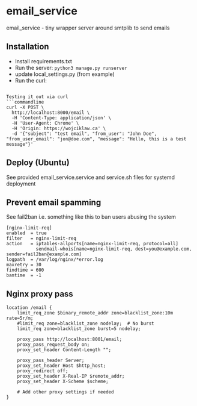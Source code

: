 # email_service
email_service - tiny wrapper server around smtplib to send emails


## Installation
* Install requirements.txt 
* Run the server: `python3 manage.py runserver`
* update local_settings.py (from example)
* Run the curl:

```commandline

Testing it out via curl
```commandline
curl -X POST \
  http://localhost:8000/email \
  -H 'Content-Type: application/json' \
  -H 'User-Agent: Chrome' \
  -H 'Origin: https://wojciklaw.ca' \
  -d '{"subject": "test email", "from_user": "John Doe", "from_user_email": "jon@doe.com", "message": "Hello, this is a test message"}'
```


## Deploy (Ubuntu)

See provided email_service.service and service.sh files for systemd deployment



## Prevent email spamming

See fail2ban i.e. something like this to ban users abusing the system

```
[nginx-limit-req]
enabled  = true
filter   = nginx-limit-req
action   = iptables-allports[name=nginx-limit-req, protocol=all]
           sendmail-whois[name=nginx-limit-req, dest=you@example.com, sender=fail2ban@example.com]
logpath  = /var/log/nginx/*error.log
maxretry = 30
findtime = 600
bantime  = -1
```


## Nginx proxy pass

```
location /email {
    limit_req_zone $binary_remote_addr zone=blacklist_zone:10m rate=5r/m;
    #limit_req zone=blacklist_zone nodelay;  # No burst
    limit_req zone=blacklist_zone burst=5 nodelay;

    proxy_pass http://localhost:8001/email;
    proxy_pass_request_body on;
    proxy_set_header Content-Length "";

    proxy_pass_header Server;
    proxy_set_header Host $http_host;
    proxy_redirect off;
    proxy_set_header X-Real-IP $remote_addr;
    proxy_set_header X-Scheme $scheme;

    # Add other proxy settings if needed
}
```
